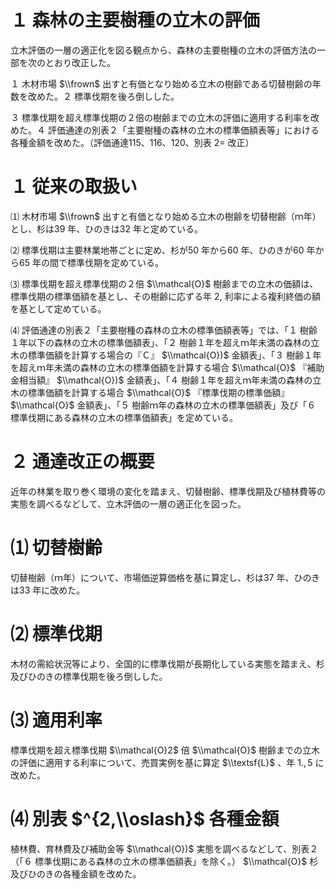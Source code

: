 # １ 森林の主要樹種の立木の評価

立木評価の一層の適正化を図る観点から、森林の主要樹種の立木の評価方法の一部を次のとおり改正した。

１ 木材市場 $\\frown$ 出すと有価となり始める立木の樹齢である切替樹齢の年数を改めた。２ 標準伐期を後ろ倒しした。

３ 標準伐期を超え標準伐期の２倍の樹齢までの立木の評価に適用する利率を改めた。４ 評価通達の別表２「主要樹種の森林の立木の標準価額表等」における各種金額を改めた。（評価通達115、116、120、別表 $2=$ 改正）

# １ 従来の取扱い

⑴ 木材市場 $\\frown$ 出すと有価となり始める立木の樹齢を切替樹齢（ｍ年）とし、杉は39 年、ひのきは32 年と定めている。

⑵ 標準伐期は主要林業地帯ごとに定め、杉が50 年から60 年、ひのきが60 年から65 年の間で標準伐期を定めている。

⑶ 標準伐期を超え標準伐期の２倍 $\\mathcal{O}$ 樹齢までの立木の価額は、標準伐期の標準価額を基とし、その樹齢に応ずる年 $2,%,\\mathcal{O}$ 利率による複利終価の額を基として定めている。

⑷ 評価通達の別表２「主要樹種の森林の立木の標準価額表等」では、「１ 樹齢１年以下の森林の立木の標準価額表」、「２ 樹齢１年を超えｍ年未満の森林の立木の標準価額を計算する場合の『Ｃ』 $\\mathcal{O})$ 金額表」、「３ 樹齢１年を超えｍ年未満の森林の立木の標準価額を計算する場合 $\\mathcal{O}$ 『補助金相当額』 $\\mathcal{O})$ 金額表」、「４ 樹齢１年を超えｍ年未満の森林の立木の標準価額を計算する場合 $\\mathcal{O}$ 『標準伐期の標準価額』 $\\mathcal{O}$ 金額表」、「５ 樹齢ｍ年の森林の立木の標準価額表」及び「６ 標準伐期にある森林の立木の標準価額表」を定めている。

# ２ 通達改正の概要

近年の林業を取り巻く環境の変化を踏まえ、切替樹齢、標準伐期及び植林費等の実態を調べるなどして、立木評価の一層の適正化を図った。

# ⑴ 切替樹齢

切替樹齢（ｍ年）について、市場価逆算価格を基に算定し、杉は37 年、ひのきは33 年に改めた。

# ⑵ 標準伐期

木材の需給状況等により、全国的に標準伐期が長期化している実態を踏まえ、杉及びひのきの標準伐期を後ろ倒しした。

# ⑶ 適用利率

標準伐期を超え標準伐期 $\\mathcal{O}2$ 倍 $\\mathcal{O}$ 樹齢までの立木の評価に適用する利率について、売買実例を基に算定 $\\textsf{L}$ 、年 $1.,5%$ に改めた。

# ⑷ 別表 $^{2,\\oslash}$ 各種金額

植林費、育林費及び補助金等 $\\mathcal{O})$ 実態を調べるなどして、別表２（「６ 標準伐期にある森林の立木の標準価額表」を除く。） $\\mathcal{O}$ 杉及びひのきの各種金額を改めた。